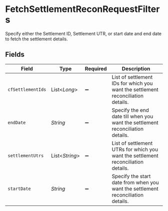 # FetchSettlementReconRequestFilters

Specify either the Settlement ID, Settlement UTR, or start date and end date to fetch the settlement details.


## Fields

| Field                                                                             | Type                                                                              | Required                                                                          | Description                                                                       |
| --------------------------------------------------------------------------------- | --------------------------------------------------------------------------------- | --------------------------------------------------------------------------------- | --------------------------------------------------------------------------------- |
| `cfSettlementIds`                                                                 | List<*Long*>                                                                      | :heavy_minus_sign:                                                                | List of settlement IDs for which you want the settlement reconciliation details.  |
| `endDate`                                                                         | *String*                                                                          | :heavy_minus_sign:                                                                | Specify the end date till when you want the settlement reconciliation details.    |
| `settlementUtrs`                                                                  | List<*String*>                                                                    | :heavy_minus_sign:                                                                | List of settlement UTRs for which you want the settlement reconciliation details. |
| `startDate`                                                                       | *String*                                                                          | :heavy_minus_sign:                                                                | Specify the start date from when you want the settlement reconciliation details.  |